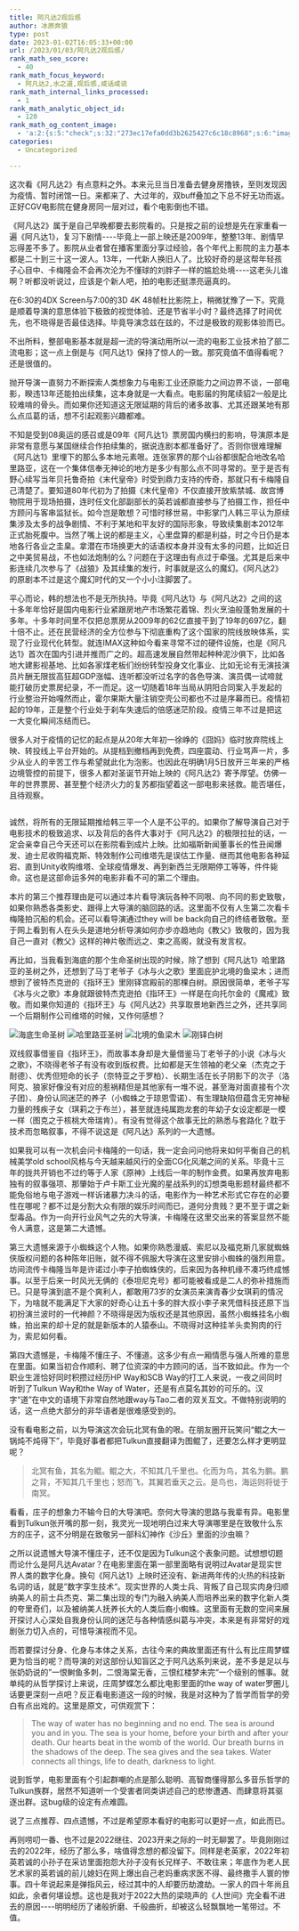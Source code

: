 ```yaml
---
title: 阿凡达2观后感
author: 冰原奔狼
type: post
date: 2023-01-02T16:05:33+00:00
url: /2023/01/03/阿凡达2观后感/
rank_math_seo_score:
  - 40
rank_math_focus_keyword:
  - 阿凡达2,水之道,观后感,咸话咸说
rank_math_internal_links_processed:
  - 1
rank_math_analytic_object_id:
  - 120
rank_math_og_content_image:
  - 'a:2:{s:5:"check";s:32:"273ec17efa0dd3b2625427c6c18c8968";s:6:"images";a:1:{i:0;s:68:"http://salty.vip/wp-content/uploads/2023/01/img23010301-247x300.jpeg";}}'
categories:
  - Uncategorized

---
```

这次看《阿凡达2》有点意料之外。本来元旦当日准备去健身房撸铁，至则发现因为疫情、暂时闭馆一日。来都来了、大过年的，双buff叠加之下总不好无功而返。正好CGV电影院在健身房同一层对过，看个电影倒也不错。

《阿凡达2》属于是自己早晚都要去影院看的。只是按之前的设想是先在家重看一遍《阿凡达1》，复习下剧情\----毕竟上一部上映还是2009年，整整13年、剧情早忘得差不多了。影院从业者曾在播客里面分享过经验，各个年代上影院的主力基本都是二十到三十这一波人。13年，一代新人换旧人了。比较好奇的是这帮年轻孩子心目中、卡梅隆会不会再次沦为不懂球的刘胖子一样的尴尬处境\----这老头儿谁啊？听都没听说过，应该是个新人吧，拍的电影还挺漂亮逼真的。

在6:30的4DX Screen与7:00的3D 4K 48帧杜比影院上，稍微犹豫了一下。究竟是顺着导演的意思体验下极致的视觉体验、还是节省半小时？最终选择了时间优先，也不晓得是否最佳选择。毕竟导演念兹在兹的，不过是极致的观影体验而已。

不出所料，整部电影基本就是超一流的导演动用所以一流的电影工业技术拍了部二流电影；这一点上倒是与《阿凡达1》保持了惊人的一致。那究竟值不值得看呢？还是很值的。

抛开导演一直努力不断探索人类想象力与电影工业还原能力之间边界不谈，一部电影，睽违13年还能拍出续集，这本身就是一大看点。电影届的狗尾续貂2一般是比较难啃的骨头。而如果你还知道这无限延期的背后的诸多故事、尤其还跟某地有那么点瓜葛的话，想不引起观影兴趣都难。

不知是受到08奥运的感召或是09年《阿凡达1》票房国内横扫的影响，导演原本是非常有意愿与某国继续合作拍续集的，据说连剧本都准备好了。否则你很难理解《阿凡达1》里埋下的那么多本地元素哏。连张家界的那个山谷都很配合地改名哈里路亚，这在一个集体信奉无神论的地方是多少有那么点不同寻常的。至于是否有野心续写当年贝托鲁奇拍《末代皇帝》时受到鼎力支持的传奇，那就只有卡梅隆自己清楚了。要知道80年代初为了拍摄《末代皇帝》不仅直接开放紫禁城、故宫博物院用于现场拍摄，连时任文化部副部长的英若诚都直接参与了拍摄工作，担任中方顾问与客串监狱长。如今岂是敢想？可惜时移世易，中影掌门人韩三平认为原续集涉及太多的战争剧情、不利于某地和平友好的国际形象，导致续集剧本2012年正式胎死腹中。当然了嘴上说的都是主义，心里盘算的都是利益，时之今日仍是本地各行各业之圭臬。拿潜在市场换更大的话语权本身并没有太多的问题，比如近日之中美贸易战，不也如法炮制的么？问题在于这理由有点过于牵强。尤其是后来中影连续几次参与了《战狼》及其续集的发行，时事就是这么的魔幻。《阿凡达2》的原剧本不过是这个魔幻时代的又一个小小注脚罢了。

平心而论，韩的想法也不是无所执持。毕竟《阿凡达1》与《阿凡达2》之间的这十多年年恰好是国内电影行业紧跟房地产市场繁花着锦、烈火烹油般蓬勃发展的十多年。十多年时间里不仅把总票房从2009年的62亿直接干到了19年的697亿，翻十倍不止。还在民营经济的全方位参与下彻底重构了这个国家的院线放映体系，实现了行业现代化转型。就连IMAX这种如今看来寻常不过的硬件设施，也是《阿凡达1》首次在国内引进并推而广之的。超高速发展自然带起种种泥沙俱下，比如各地大建影视基地、比如各家煤老板们纷纷转型投身文化事业、比如无论有无演技演员片酬无限拔高狂超GDP涨幅、连听都没听过名字的各色导演、演员偶一试啼就能打破历史票房纪录，不一而足。这一切随着18年当局从阴阳合同案入手发起的行业整治开始嘎然而止，霍尔果斯大量注销空壳公司都也不过是序幕而已。疫情初起的19年，正是整个行业处于刹车失速后的倍感迷茫阶段。疫情三年不过是把这一大变化瞬间冻结而已。

很多人对于疫情的记忆的起点是从20年大年初一徐峥的《囧妈》临时放弃院线上映、转投线上平台开始的。从提档到撤档再到免费，四座震动、行业骂声一片，多少从业人的辛苦工作与希望就此化为泡影。也因此在明确1月5日放开三年来的严格边境管控的前提下，很多人都对圣诞节开始上映的《阿凡达2》寄予厚望。仿佛一年的世界票房、甚至整个经济火力的复苏都指望着这一部电影来拯救。能否堪任，且待观察。

<img decoding="async" src="https://i0.wp.com/salty.vip/wp-content/uploads/2023/01/img23010301.jpeg?resize=247%2C300" alt="" data-recalc-dims="1" /> 

诚然，将所有的无限延期推给韩三平一个人是不公平的。如果你了解导演自己对于电影技术的极致追求、以及背后的各件大事对于《阿凡达2》的极限拉扯的话，一定会亲幸自己今天还可以在影院看到成片上映。比如福斯新闻董事长的性丑闻爆发、迪士尼收购福克斯、特效制作公司维塔先是误估工作量、继而其他电影各种延宕、直到Unity收购维塔、全球疫情爆发、再到新西兰无限期停工等等，件件毙命。这也是这部命运多舛的电影非看不可的第二个理由。

本片的第三个推荐理由是可以通过本片看导演玩各种不同哏、向不同的影史致敬，如果你熟悉各类影史、跟得上大导演的脑回路的话。这里面不仅有人生第二次看卡梅隆拍沉船的机会。还可以看导演通过they will be back向自己的终结者致敬。至于网上看到有人在头头是道地分析导演如何亦步亦趋地向《教父》致敬的，因为我自己一直对《教父》这样的神片敬而远之、束之高阁，就没有发言权。

再比如，当我看到海底的那个生命圣树出现的时候，除了想到《阿凡达1》哈里路亚的圣树之外，还想到了马丁老爷子《冰与火之歌》里面庇护北境的鱼梁木；进而想到了彼特杰克逊的《指环王》里刚铎宫殿前的那棵白树。原因很简单，老爷子写《冰与火之歌》本身就跟彼特杰克逊拍《指环王》一样是在向托尔金的《魔戒》致敬。而如果你知道的《指环王》与《阿凡达2》共享取景地新西兰之外，还共享同一个后期制作公司维塔的时候，又作何感想？

<img decoding="async" src="https://i0.wp.com/salty.vip/wp-content/uploads/2023/01/img23010302.webp?resize=300%2C124" alt="海底生命圣树" data-recalc-dims="1" />  
<img decoding="async" src="https://i0.wp.com/salty.vip/wp-content/uploads/2023/01/img23010303.webp?resize=300%2C169" alt="哈里路亚圣树" data-recalc-dims="1" />  
<img decoding="async" src="https://i0.wp.com/salty.vip/wp-content/uploads/2023/01/img23010304.webp?resize=300%2C169" alt="北境的鱼梁木" data-recalc-dims="1" />  
<img decoding="async" src="https://i0.wp.com/salty.vip/wp-content/uploads/2023/01/img23010305.webp?resize=300%2C150" alt="刚铎白树" data-recalc-dims="1" /> 

双线叙事借鉴自《指环王》，而故事本身却是大量借鉴马丁老爷子的小说《冰与火之歌》，不晓得老爷子有没有收到版权费。比如都是天生领袖的老父亲（杰克之于耐德）、优秀但短命的长子（奈特亚之于罗柏）、长期生活在长子阴影下的次子（洛阿克、狼家好像没有对应的惹祸精但是其他家有一堆不说，甚至海对面直接有个次子团）、身份认同迷茫的养子（小蜘蛛之于琼恩雪诺）、有生理缺陷但蕴含无穷神秘力量的残疾子女（琪莉之于布兰），甚至就连纯属跑龙套的年幼子女设定都是一模一样（图克之于核桃大帝瑞肯）。有没有觉得这个故事无比的熟悉与套路化？耽于技术而忽略叙事，不得不说这是《阿凡达》系列的一大遗憾。

如果我可以有一次机会问卡梅隆的一句话，我一定会问问他将来如何平衡自己的机械美学old school风格与今天越来越风行的全面CG化风潮之间的关系。毕竟十三年的拢共开销也不过约等于人家《原神》上线后一年的制作金费。如果再放弃电影独有的叙事强项、那肇始于卢卡斯工业光魔的星战系列的幻想类电影题材最终都不能免俗地与电子游戏一样诉诸暴力决斗的话，电影作为一种艺术形式它存在的必要性在哪呢？都不过是分割大众有限的娱乐时间而已，道何分贵贱？更不至于谓之新型毒品。作为一向开行业风气之先的大导演，卡梅隆在这里交出来的答案显然不能令人满意，这是第二大遗憾。

第三大遗憾来源于小蜘蛛这个人物。如果你熟悉漫威、索尼以及福克斯几家就蜘蛛侠版权问题的各种陈年旧账，就不得不佩服大导演在这里安排小蜘蛛的强烈用意。坊间流传卡梅隆当年是许诺过小李子拍蜘蛛侠的，后来因为各种机缘不凑巧终成憾事。以至于后来一时风光无俩的《泰坦尼克号》都可能被看成是二人的弥补措施而已。只是导演到底不是个爽利人，都敢用73岁的女演员来演青春少女琪莉的情况下，为啥就不能满足下大家的好奇心让五十多的胖大叔小李子来凭借科技还原下当初扮演兰波时的一代神颜？不晓得是因为版权还是其他原因，虽然小蜘蛛挂名小蜘蛛，拍出来的却十足的就是新版本的人猿泰山。不晓得对这种挂羊头卖狗肉的行为，索尼如何看。

第四大遗憾是，卡梅隆不懂庄子、不懂道。这多少有点一厢情愿与强人所难的意思在里面。如果当初合作顺利、聘了位资深的中方顾问的话，当不致如此。作为一个职业生涯恰好同时积攒过经历HP Way和SCB Way的打工人来说，一夜之间同时听到了Tulkun Way和the Way of Water，还是有点莫名其妙的可乐的。汉字“道”在中文的语境下非常自然地跟way与Tao二者的双关互文。不做特别说明的话，这一点绝大部分的非华语者是很难感受到的。

没有看电影之前，以为导演这次会玩北冥有鱼的哏。在朋友圈开玩笑问“鲲之大一锅炖不炖得下”，毕竟好事者都把Tulkun直接翻译为图鲲了，还要怎么样才更明显呢？

> 北冥有鱼，其名为鲲。鲲之大，不知其几千里也。化而为鸟，其名为鹏。鹏之背，不知其几千里也；怒而飞，其翼若垂天之云。是鸟也，海运则将徙于南冥。

看看，庄子的想象力不输今日的大导演吧。奈何大导演的思路与我辈有异。电影里看到Tulkun张开嘴的那一刻，我灵光一现地明白过来大导演哪里是在致敬什么东方的庄子，这不分明是在致敬另一部科幻神作《沙丘》里面的沙虫嘛？

之所以说遗憾大导演不懂庄子，还不仅是因为Tulkun这个表象问题。试想想切题而论什么是阿凡达Avatar？在电影里面在第一部里面略有说明过Avatar是现实世界人类的数字化身。换句《阿凡达1》上映时还没有、新进两年传的火热的科技新名词的话，就是”数字孪生技术“。现实世界的人类士兵、背叛了自己现实肉身归顺纳美人的前士兵杰克、第二集出现的专门为融入纳美人而培养出来的数字化新人类的夸里奇们，以及被纳美人抚养长大的人类后裔小蜘蛛。这里面有无数的空间来展开探讨人心深处自我身份认同的迷茫与各种情感纠葛与冲突，本来是有非常好的戏剧张力切入点的，可惜导演视而不见。

而若要探讨分身、化身与本体之关系，古往今来的典故里面还有什么有比庄周梦蝶更为恰当的呢？而导演的对这部份认知盲区之于阿凡达系列来说，差不多是足以与张奶奶说的”一恨鲥鱼多刺，二恨海棠无香，三恨红楼梦未完“一个级别的憾事。就单纯的从哲学探讨上来说，庄周梦蝶怎么都比电影里面的the way of water罗圈儿话要更深刻一点吧？反正看电影道这一段的时候，我是对这种为了哲学而哲学的旁白有点出戏的。这里是原文，可供观赏下：

> The way of water has no beginning and no end. The sea is around you and in you. The sea is your home, before your birth and after your death. Our hearts beat in the womb of the world. Our breath burns in the shadows of the deep. The sea gives and the sea takes. Water connects all things, life to death, darkness to light.

说到哲学，电影里面有个引起群嘲的点是那么聪明、高智商懂得那么多音乐哲学的Tulkun族群，居然不知道听一个受害者同类讲述自己的悲惨遭遇、而肆意将其驱逐出群。这bug级的设定有点难圆。

说了三点推荐、四点遗憾，不过是希望原本看好的电影可以更好一点，如此而已。

再则唠叨一番、也不过是2022继往、2023开来之际的一时无聊罢了。毕竟刚刚过去的2022年，经历了那么多，啥值得念想的都没留下。同样是老英家，2022年初英若诚的小孙子在采访里面抱怨大孙子没有长兄样子、不敢往来；年底作为老人民艺术家的英若诚的前儿媳妇在网上爆出自己老妈重病求医不得、最终撒手人寰的惨事。四十年说起来是弹指风云，经过其中的人却要历劫渡劫。一家人的四十年尚且如此，余者何堪设想。这也是我对于2022大热的梁晓声的《人世间》完全看不进去的原因\----明明经历了诸般折磨、千般曲折，却被这么轻飘飘地一笔带过。不值。